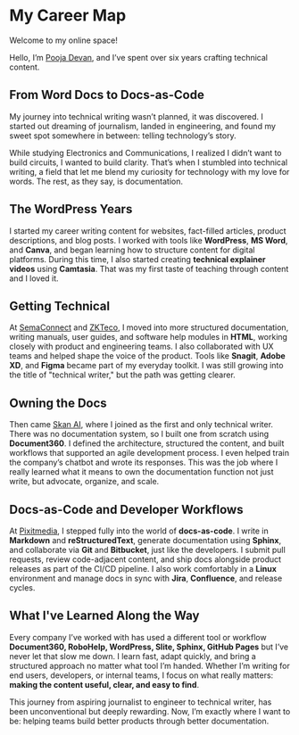 # My Career Map

Welcome to my online space!

Hello, I’m [Pooja Devan](https://www.linkedin.com/in/pooja-devan-07nov95/), and I’ve spent over six years crafting technical content. 

## From Word Docs to Docs-as-Code

My journey into technical writing wasn’t planned, it was discovered. I started out dreaming of journalism, landed in engineering, and found my sweet spot somewhere in between: telling technology’s story.

While studying Electronics and Communications, I realized I didn’t want to build circuits, I wanted to build clarity. That’s when I stumbled into technical writing, a field that let me blend my curiosity for technology with my love for words. The rest, as they say, is documentation.

## The WordPress Years

I started my career writing content for websites, fact-filled articles, product descriptions, and blog posts. I worked with tools like **WordPress**, **MS Word**, and **Canva**, and began learning how to structure content for digital platforms. During this time, I also started creating **technical explainer videos** using **Camtasia**. That was my first taste of teaching through content and I loved it.

## Getting Technical

At [SemaConnect](https://blinkcharging.com/blog/semaconnect-welcome-to-blink-charging) and [ZKTeco](https://www.zkteco.com/en/), I moved into more structured documentation, writing manuals, user guides, and software help modules in **HTML**, working closely with product and engineering teams. I also collaborated with UX teams and helped shape the voice of the product. Tools like **Snagit**, **Adobe XD**, and **Figma** became part of my everyday toolkit. I was still growing into the title of "technical writer," but the path was getting clearer.

## Owning the Docs

Then came [Skan AI](https://www.skan.ai/), where I joined as the first and only technical writer. There was no documentation system, so I built one from scratch using **Document360**. I defined the architecture, structured the content, and built workflows that supported an agile development process. I even helped train the company’s chatbot and wrote its responses. This was the job where I really learned what it means to own the documentation function not just write, but advocate, organize, and scale.

## Docs-as-Code and Developer Workflows

At [Pixitmedia](https://www.pixitmedia.com/), I stepped fully into the world of **docs-as-code**. I write in **Markdown** and **reStructuredText**, generate documentation using **Sphinx**, and collaborate via **Git** and **Bitbucket**, just like the developers. I submit pull requests, review code-adjacent content, and ship docs alongside product releases as part of the CI/CD pipeline. I also work comfortably in a **Linux** environment and manage docs in sync with **Jira**, **Confluence**, and release cycles.

## What I've Learned Along the Way

Every company I’ve worked with has used a different tool or workflow **Document360, RoboHelp, WordPress, Slite, Sphinx, GitHub Pages** but I’ve never let that slow me down. I learn fast, adapt quickly, and bring a structured approach no matter what tool I’m handed. Whether I’m writing for end users, developers, or internal teams, I focus on what really matters: **making the content useful, clear, and easy to find**.

This journey from aspiring journalist to engineer to technical writer, has been unconventional but deeply rewarding. Now, I’m exactly where I want to be: helping teams build better products through better documentation.
 

